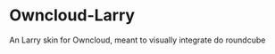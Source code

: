 Owncloud-Larry
==============

An Larry  skin for Owncloud, meant to visually integrate do roundcube
